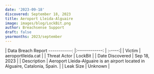 ```yaml
---
date: '2023-09-18'
discovered: September 18, 2023
title: Aeroport Lleida-Alguaire
image: images/blog/LockBit.png
author: Breachsense Support
draft: false
yearmonths: 2023/september
---
```



| Data Breach Report
------------:     |:-------------:    | :-----:|
| Victim      | aeroportlleida.cat      | 
| Threat Actor      | LockBit      | 
| Date Discovered      | Sep 18, 2023      | 
| Description      | Aeroport Lleida-Alguaire is an airport located in Alguaire, Catalonia, Spain.      | 
| Leak Size      | Unknown      | 

